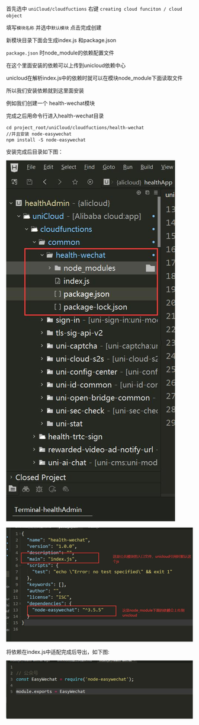 首先选中 `uniCloud/cloudfuctions` 右键 `creating cloud funciton / cloud object`

填写`模块名称` 并选中`默认模块` 点击完成创建

新模块目录下面会生成index.js 和package.json

`package.json` 时node_module的依赖配置文件

在这个里面安装的依赖可以上传到unicloud依赖中心

unicloud在解析index.js中的依赖时就可以在模块node_module下面读取文件

所以我们安装依赖就到这里面安装

例如我们创建一个 health-wechat模块

完成之后用命令行进入health-wechat目录

``` shell
cd project_root/uniCloud/cloudfuctions/health-wechat
//并且安装 node-easywechat
npm install -S node-easywechat
```

安装完成后目录如下图：

![图1](unicloud创建公共模块_files/1.jpg)

![图2](unicloud创建公共模块_files/2.jpg)

将依赖在index.js中适配完成后导出，如下图:

![公共模块中导出依赖](unicloud创建公共模块_files/3.jpg)
